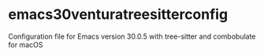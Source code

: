 # emacs30venturatreesitterconfig
Configuration file for Emacs version 30.0.5 with tree-sitter and combobulate for macOS

